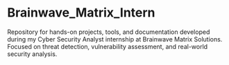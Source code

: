 # Brainwave_Matrix_Intern
Repository for hands-on projects, tools, and documentation developed during my Cyber Security Analyst internship at Brainwave Matrix Solutions. Focused on threat detection, vulnerability assessment, and real-world security analysis.
